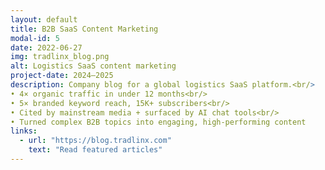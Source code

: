 ```yaml
---
layout: default
title: B2B SaaS Content Marketing
modal-id: 5
date: 2022-06-27
img: tradlinx_blog.png
alt: Logistics SaaS content marketing
project-date: 2024–2025
description: Company blog for a global logistics SaaS platform.<br/>
• 4× organic traffic in under 12 months<br/>
• 5× branded keyword reach, 15K+ subscribers<br/>
• Cited by mainstream media + surfaced by AI chat tools<br/>
• Turned complex B2B topics into engaging, high-performing content
links:
  - url: "https://blog.tradlinx.com"
    text: "Read featured articles"
---
```

